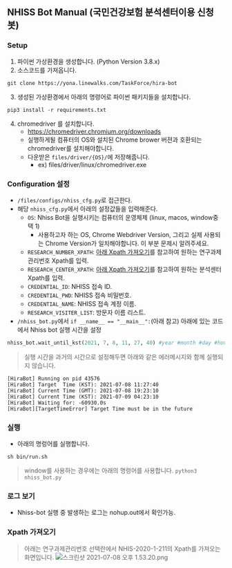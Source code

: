 ## NHISS Bot Manual (국민건강보험 분석센터이용 신청 봇)

### Setup

1. 파이썬 가상환경을 생성합니다. (Python Version 3.8.x)
2. 소스코드를 가져옵니다.
```
git clone https://yona.linewalks.com/TaskForce/hira-bot
```
3. 생성된 가상환경에서 아래의 명령어로 파이썬 패키지들을 설치합니다.
```
pip3 install -r requirements.txt
```
4. chromedriver 를 설치합니다.
    - https://chromedriver.chromium.org/downloads
    - 실행하게될 컴퓨터의 OS와 설치된 Chrome brower 버젼과 호환되는 chromedriver를 설치해야합니다.
    - 다운받은 `files/driver/{OS}/`에 저장해줍니다.
        - ex) files/driver/linux/chromedriver.exe

### Configuration 설정
- `/files/configs/nhiss_cfg.py`로 접근한다.
- 해당 `nhiss_cfg.py`에서 아래의 설정값들을 입력해준다.
    - `OS`: Nhiss Bot을 실행시키는 컴퓨터의 운영체제 (linux, macos, window중 택 1)
        - 사용하고자 하는 OS, Chrome Webdriver Version, 그리고 실제 사용되는 Chrome Version가 일치해야합니다. 이 부분 문제시 알려주세요.
    - `RESEARCH_NUMBER_XPATH`: [아래 Xpath 가져오기](https://yona.linewalks.com/TaskForce/hira-bot/issue/5#yb-header-xpath-%EA%B0%80%EC%A0%B8%EC%98%A4%EA%B8%B0)를 참고하여 원하는 연구과제관리번호 Xpath를 입력.
    - `RESEARCH_CENTER_XPATH`: [아래 Xpath 가져오기](https://yona.linewalks.com/TaskForce/hira-bot/issue/5#yb-header-xpath-%EA%B0%80%EC%A0%B8%EC%98%A4%EA%B8%B0)를 참고하여 원하는 분석센터 Xpath를 입력.
    - `CREDENTIAL_ID`: NHISS 접속 ID.
    - `CREDENTIAL_PWD`: NHISS 접속 비밀번호.
    - `CREDENTIAL_NAME`: NHISS 접속 계정 이름.
    - `RESEARCH_VISITER_LIST`: 방문자 이름 리스트.
- `/nhiss_bot.py`에서 `if __name__ == "__main__":`(아래 참고) 아래에 있는 코드에서 Nhiss bot 실행 시간을 설정
```python
nhiss_bot.wait_until_kst(2021, 7, 8, 11, 27, 40) #year #month #day #hour #minute #second
```
> 실행 시간을 과거의 시간으로 설정해두면 아래와 같은 에러메시지와 함께 실행되지 않습니다.
```
[HiraBot] Running on pid 43576
[HiraBot] Target  Time (KST): 2021-07-08 11:27:40             
[HiraBot] Current Time (GMT): 2021-07-08 19:23:10
[HiraBot] Current Time (KST): 2021-07-09 04:23:10
[HiraBot] Waiting for: -60930.0s                      
[HiraBot][TargetTimeError] Target Time must be in the future
```
### 실행
- 아래의 명렁어를 실행합니다.
```shell
sh bin/run.sh
```
> window를 사용하는 경우에는 아래의 명령어를 사용합니다.
> ```python3 nhiss_bot.py```


### 로그 보기
- Nhiss-bot 실행 중 발생하는 로그는 nohup.out에서 확인가능.

### Xpath 가져오기
> 아래는 연구과제관리번호 선택란에서 NHIS-2020-1-211의 Xpath를 가져오는 화면입니다.
![스크린샷 2021-07-08 오후 1.53.20.png](/files/8316) 

